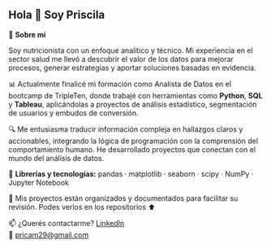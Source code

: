 ## Hola 👋 Soy Priscila

🧠 **Sobre mí**

Soy nutricionista con un enfoque analítico y técnico. Mi experiencia en el sector salud me llevó a descubrir el valor de los datos para mejorar procesos, generar estrategias y aportar soluciones basadas en evidencia.

📊 Actualmente finalicé mi formación como Analista de Datos en el bootcamp de TripleTen, donde trabajé con herramientas como **Python**, **SQL** y **Tableau**, aplicándolas a proyectos de análisis estadístico, segmentación de usuarios y embudos de conversión.

🔍 Me entusiasma traducir información compleja en hallazgos claros y accionables, integrando la lógica de programación con la comprensión del comportamiento humano. He desarrollado proyectos que conectan con el mundo del análisis de datos.

🔧 **Librerías y tecnologías:** pandas · matplotlib · seaborn · scipy · NumPy · Jupyter Notebook

🧾 Mis proyectos están organizados y documentados para facilitar su revisión. Podes verlos en los repositorios ⬆️

📫 ¿Querés contactarme?
[LinkedIn](https://www.linkedin.com/in/priscila-campos-gonzalez)  
📧 pricam29@gmail.com

